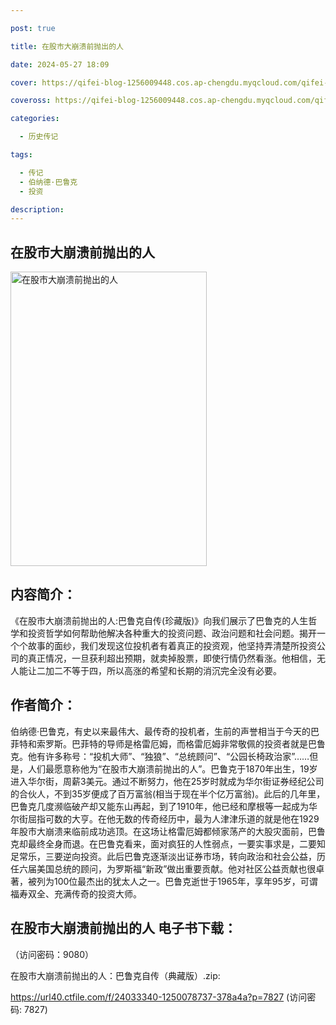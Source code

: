 ```yaml
---

post: true

title: 在股市大崩溃前抛出的人

date: 2024-05-27 18:09

cover: https://qifei-blog-1256009448.cos.ap-chengdu.myqcloud.com/qifei-blog/65fff54d9f345e8d031e72c3.jpg

coveross: https://qifei-blog-1256009448.cos.ap-chengdu.myqcloud.com/qifei-blog/65fff54d9f345e8d031e72c3.jpg

categories:

  - 历史传记

tags:

  - 传记
  - 伯纳德·巴鲁克
  - 投资

description:
---
```


## 在股市大崩溃前抛出的人
<img alt="在股市大崩溃前抛出的人 " class="aligncenter loading" data-was-processed="true" decoding="async" fetchpriority="high" height="471" src="https://qifei-blog-1256009448.cos.ap-chengdu.myqcloud.com/qifei-blog/65fff54d9f345e8d031e72c3.jpg " style="cursor: zoom-in;" width="314"/>

## 内容简介：

《在股市大崩溃前抛出的人:巴鲁克自传(珍藏版)》向我们展示了巴鲁克的人生哲学和投资哲学如何帮助他解决各种重大的投资问题、政治问题和社会问题。揭开一个个故事的面纱，我们发现这位投机者有着真正的投资观，他坚持弄清楚所投资公司的真正情况，一旦获利超出预期，就卖掉股票，即使行情仍然看涨。他相信，无人能让二加二不等于四，所以高涨的希望和长期的消沉完全没有必要。

## 作者简介：

伯纳德·巴鲁克，有史以来最伟大、最传奇的投机者，生前的声誉相当于今天的巴菲特和索罗斯。巴菲特的导师是格雷厄姆，而格雷厄姆非常敬佩的投资者就是巴鲁克。他有许多称号：“投机大师”、“独狼”、“总统顾问”、“公园长椅政治家”……但是，人们最愿意称他为“在股市大崩溃前抛出的人”。巴鲁克于1870年出生，19岁进入华尔街，周薪3美元。通过不断努力，他在25岁时就成为华尔街证券经纪公司的合伙人，不到35岁便成了百万富翁(相当于现在半个亿万富翁)。此后的几年里，巴鲁克几度濒临破产却又能东山再起，到了1910年，他已经和摩根等一起成为华尔街屈指可数的大亨。在他无数的传奇经历中，最为人津津乐道的就是他在1929年股市大崩溃来临前成功逃顶。在这场让格雷厄姆都倾家荡产的大股灾面前，巴鲁克却最终全身而退。在巴鲁克看来，面对疯狂的人性弱点，一要实事求是，二要知足常乐，三要逆向投资。此后巴鲁克逐渐淡出证券市场，转向政治和社会公益，历任六届美国总统的顾问，为罗斯福“新政”做出重要贡献。他对社区公益贡献也很卓著，被列为100位最杰出的犹太人之一。巴鲁克逝世于1965年，享年95岁，可谓福寿双全、充满传奇的投资大师。

## 在股市大崩溃前抛出的人 电子书下载：

 （访问密码：9080）

在股市大崩溃前抛出的人：巴鲁克自传（典藏版）.zip: 

https://url40.ctfile.com/f/24033340-1250078737-378a4a?p=7827 (访问密码: 7827)
